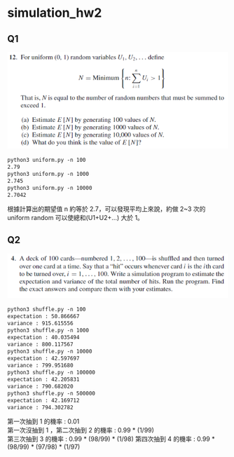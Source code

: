# simulation_hw2
## Q1
![](https://github.com/ArielWu0203/simulation_hw2/blob/master/Chap%203.12.png?raw=true)
```
python3 uniform.py -n 100
2.79
python3 uniform.py -n 1000
2.745
python3 uniform.py -n 10000
2.7042
```
根據計算出的期望值 n 約等於 2.7，可以發現平均上來說，約做 2~3 次的 uniform random 可以使總和(U1+U2+...) 大於 1。    

## Q2
![](https://github.com/ArielWu0203/simulation_hw2/blob/master/4.4.png?raw=true)
```
python3 shuffle.py -n 100
expectation : 50.866667
variance : 915.615556
python3 shuffle.py -n 1000
expectation : 40.035494
variance : 800.117567
python3 shuffle.py -n 10000
expectation : 42.597697
variance : 799.951680
python3 shuffle.py -n 100000
expectation : 42.205831
variance : 790.682020
python3 shuffle.py -n 500000
expectation : 42.169712
variance : 794.302782
```
第一次抽到 1 的機率 : 0.01    
第一次沒抽到 1 ，第二次抽到 2 的機率 : 0.99 * (1/99)      
第三次抽到 3 的機率 : 0.99 * (98/99) * (1/98)
第四次抽到 4 的機率 : 0.99 * (98/99) * (97/98) * (1/97)
